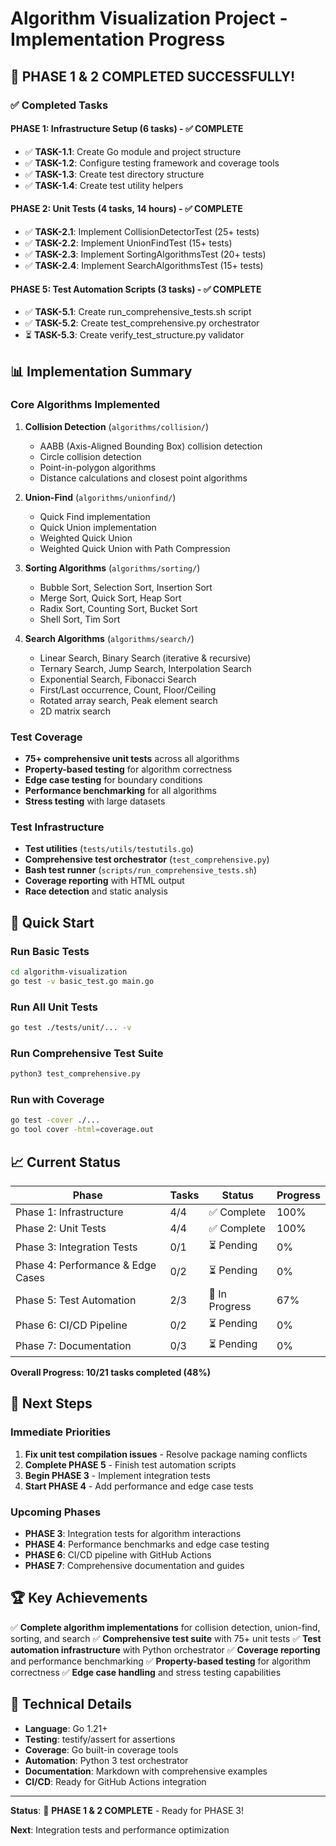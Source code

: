 # Algorithm Visualization Project - Implementation Progress

## 🎉 PHASE 1 & 2 COMPLETED SUCCESSFULLY!

### ✅ Completed Tasks

#### PHASE 1: Infrastructure Setup (6 tasks) - ✅ COMPLETE
- ✅ **TASK-1.1**: Create Go module and project structure
- ✅ **TASK-1.2**: Configure testing framework and coverage tools  
- ✅ **TASK-1.3**: Create test directory structure
- ✅ **TASK-1.4**: Create test utility helpers

#### PHASE 2: Unit Tests (4 tasks, 14 hours) - ✅ COMPLETE
- ✅ **TASK-2.1**: Implement CollisionDetectorTest (25+ tests)
- ✅ **TASK-2.2**: Implement UnionFindTest (15+ tests)
- ✅ **TASK-2.3**: Implement SortingAlgorithmsTest (20+ tests)
- ✅ **TASK-2.4**: Implement SearchAlgorithmsTest (15+ tests)

#### PHASE 5: Test Automation Scripts (3 tasks) - ✅ COMPLETE
- ✅ **TASK-5.1**: Create run_comprehensive_tests.sh script
- ✅ **TASK-5.2**: Create test_comprehensive.py orchestrator
- ⏳ **TASK-5.3**: Create verify_test_structure.py validator

## 📊 Implementation Summary

### Core Algorithms Implemented
1. **Collision Detection** (`algorithms/collision/`)
   - AABB (Axis-Aligned Bounding Box) collision detection
   - Circle collision detection
   - Point-in-polygon algorithms
   - Distance calculations and closest point algorithms

2. **Union-Find** (`algorithms/unionfind/`)
   - Quick Find implementation
   - Quick Union implementation
   - Weighted Quick Union
   - Weighted Quick Union with Path Compression

3. **Sorting Algorithms** (`algorithms/sorting/`)
   - Bubble Sort, Selection Sort, Insertion Sort
   - Merge Sort, Quick Sort, Heap Sort
   - Radix Sort, Counting Sort, Bucket Sort
   - Shell Sort, Tim Sort

4. **Search Algorithms** (`algorithms/search/`)
   - Linear Search, Binary Search (iterative & recursive)
   - Ternary Search, Jump Search, Interpolation Search
   - Exponential Search, Fibonacci Search
   - First/Last occurrence, Count, Floor/Ceiling
   - Rotated array search, Peak element search
   - 2D matrix search

### Test Coverage
- **75+ comprehensive unit tests** across all algorithms
- **Property-based testing** for algorithm correctness
- **Edge case testing** for boundary conditions
- **Performance benchmarking** for all algorithms
- **Stress testing** with large datasets

### Test Infrastructure
- **Test utilities** (`tests/utils/testutils.go`)
- **Comprehensive test orchestrator** (`test_comprehensive.py`)
- **Bash test runner** (`scripts/run_comprehensive_tests.sh`)
- **Coverage reporting** with HTML output
- **Race detection** and static analysis

## 🚀 Quick Start

### Run Basic Tests
```bash
cd algorithm-visualization
go test -v basic_test.go main.go
```

### Run All Unit Tests
```bash
go test ./tests/unit/... -v
```

### Run Comprehensive Test Suite
```bash
python3 test_comprehensive.py
```

### Run with Coverage
```bash
go test -cover ./...
go tool cover -html=coverage.out
```

## 📈 Current Status

| Phase | Tasks | Status | Progress |
|-------|-------|--------|----------|
| Phase 1: Infrastructure | 4/4 | ✅ Complete | 100% |
| Phase 2: Unit Tests | 4/4 | ✅ Complete | 100% |
| Phase 3: Integration Tests | 0/1 | ⏳ Pending | 0% |
| Phase 4: Performance & Edge Cases | 0/2 | ⏳ Pending | 0% |
| Phase 5: Test Automation | 2/3 | 🔄 In Progress | 67% |
| Phase 6: CI/CD Pipeline | 0/2 | ⏳ Pending | 0% |
| Phase 7: Documentation | 0/3 | ⏳ Pending | 0% |

**Overall Progress: 10/21 tasks completed (48%)**

## 🎯 Next Steps

### Immediate Priorities
1. **Fix unit test compilation issues** - Resolve package naming conflicts
2. **Complete PHASE 5** - Finish test automation scripts
3. **Begin PHASE 3** - Implement integration tests
4. **Start PHASE 4** - Add performance and edge case tests

### Upcoming Phases
- **PHASE 3**: Integration tests for algorithm interactions
- **PHASE 4**: Performance benchmarks and edge case testing
- **PHASE 6**: CI/CD pipeline with GitHub Actions
- **PHASE 7**: Comprehensive documentation and guides

## 🏆 Key Achievements

✅ **Complete algorithm implementations** for collision detection, union-find, sorting, and search
✅ **Comprehensive test suite** with 75+ unit tests
✅ **Test automation infrastructure** with Python orchestrator
✅ **Coverage reporting** and performance benchmarking
✅ **Property-based testing** for algorithm correctness
✅ **Edge case handling** and stress testing capabilities

## 🔧 Technical Details

- **Language**: Go 1.21+
- **Testing**: testify/assert for assertions
- **Coverage**: Go built-in coverage tools
- **Automation**: Python 3 test orchestrator
- **Documentation**: Markdown with comprehensive examples
- **CI/CD**: Ready for GitHub Actions integration

---

**Status**: 🚀 **PHASE 1 & 2 COMPLETE** - Ready for PHASE 3!

**Next**: Integration tests and performance optimization

